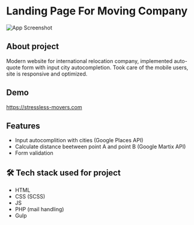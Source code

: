 # Landing Page For Moving Company

![App Screenshot](https://stressless-movers.com/dist/img/readmeimg.png)

## About project

Modern website for international relocation company, implemented auto-quote form with input city autocompletion. Took care of the mobile users, site is responsive and optimized.

## Demo

https://stressless-movers.com

## Features

- Input autocomplition with cities (Google Places API)
- Calculate distance beetween point A and point B (Google Martix API)
- Form validation

## 🛠 Tech stack used for project

- HTML
- CSS (SCSS)
- JS
- PHP (mail handling)
- Gulp
